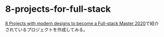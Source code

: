 # 8-projects-for-full-stack

[8 Projects with modern designs to become a Full-stack Master 2020](https://dev.to/nghiemthu/8-projects-with-modern-designs-to-become-a-full-stack-master-2020-14j9)で紹介されているプロジェクトを作成してみる。
